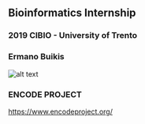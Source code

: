 ## Bioinformatics Internship

### 2019 CIBIO - University of Trento

### Ermano Buikis


![alt text](https://image.slidesharecdn.com/newinsightsintothehumangenomebyencode14-12-12-130202001029-phpapp02/95/new-insights-into-the-human-genome-by-encode-project-10-638.jpg?cb=1359763923)


### ENCODE PROJECT
https://www.encodeproject.org/
